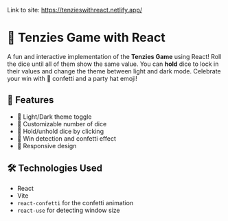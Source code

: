 Link to site: https://tenzieswithreact.netlify.app/

# 🎲 Tenzies Game with React

A fun and interactive implementation of the **Tenzies Game** using React! Roll the dice until all of them show the same value. You can **hold** dice to lock in their values and change the theme between light and dark mode. Celebrate your win with 🎉 confetti and a party hat emoji!

## 🚀 Features

- 🎨 Light/Dark theme toggle
- 🎲 Customizable number of dice
- 🧊 Hold/unhold dice by clicking
- 🎉 Win detection and confetti effect
- 📱 Responsive design


## 🛠 Technologies Used

- React
- Vite
- `react-confetti` for the confetti animation
- `react-use` for detecting window size
